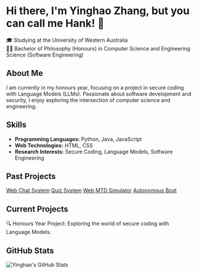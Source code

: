 # Hi there, I'm Yinghao Zhang, but you can call me Hank! 👋

🎓 Studying at the University of Western Australia  
👨‍💻 Bachelor of Philosophy (Honours) in Computer Science and Engineering Science (Software Engineering)  

## About Me

I am currently in my honours year, focusing on a project in secure coding with Language Models (LLMs). Passionate about software development and security, I enjoy exploring the intersection of computer science and engineering.

## Skills

- **Programming Languages:** Python, Java, JavaScript
- **Web Technologies:** HTML, CSS
- **Research Interests:** Secure Coding, Language Models, Software Engineering

## Past Projects
[Web Chat System](https://github.com/hznkyh/UWA_FAQ_web_chat_system/tree/main)
[Quiz System](https://github.com/hznkyh/student-quiz-system)
[Web MTD Simulator](https://github.com/hznkyh/Web_MTD_Sim)
[Autonomous Boat](https://github.com/hznkyh/autonomous-boat)

## Current Projects

🔍 Honours Year Project: Exploring the world of secure coding with Language Models.


## GitHub Stats

![Yinghao's GitHub Stats](https://github-readme-stats.vercel.app/api?username=hznkyh&show_icons=true&theme=github_dark)

